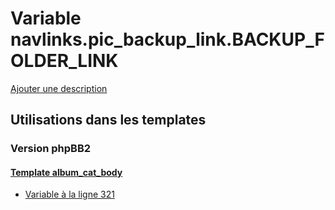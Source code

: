 # Variable navlinks.pic_backup_link.BACKUP_FOLDER_LINK
[Ajouter une description](https://fa-tvars.appspot.com/var/navlinks.pic_backup_link.BACKUP_FOLDER_LINK)

## Utilisations dans les templates

### Version phpBB2

#### [Template album_cat_body](subsilver/album_cat_body.md)
* [Variable &agrave; la ligne 321](../subsilver/album_cat_body.tpl#L321)